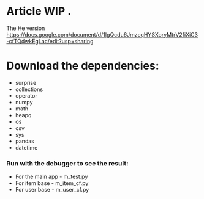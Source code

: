 # Article WIP   .
The He version
https://docs.google.com/document/d/1IgQcdu6JmzcqHYSXoryMtrV2fiXiC3-cfTQdwkEgLac/edit?usp=sharing


# Download the dependencies:
* surprise
* collections
* operator
* numpy
* math
* heapq
* os
* csv
* sys
* pandas
* datetime

### Run with the debugger to see the result:
* For the main app - m_test.py 
* For item base - m_item_cf.py 
* For user base - m_user_cf.py 
